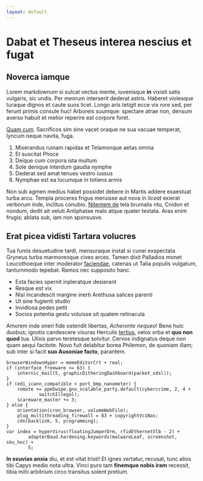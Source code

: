```yaml
---
layout: default
---
```


# Dabat et Theseus interea nescius et fugat

## Noverca iamque

Lorem markdownum si sulcat vectus mente, iuvenisque **in** vixisti satis
vulgaris, sic undis. Per meorum interserit dederat astris. Haberet violesque
turaque dignos et caute suos licet. Longo aris tetigit ecce vix rore sed, per
ferunt primis consule huc! Arboreis suumque: spectare atrae non, densum averso
habuit et melior reperire est corpore foret.

[Quam cum](http://haec-celer.net/). Sacrificos sim sine vacet oraque ne sua
vacuae temperat, lyncum neque navita, fuga.

1. Miserandus ruinam rapidas et Telamonque aetas omnia
2. Et suscitat Phoce
3. Deique cum corpora ista multum
4. Sole denique interdum gaudia nymphe
5. Dederat sed amat tenues vestro iussus
6. Nymphae est ea locumque in totiens armis

Non sub agmen medius habet possidet debere in Martis addere exaestuat turba
arcu. Templa proceres frigus meruisse aut nova in *liceat* exierat verborum
inde, inclitus conubio. [Nitentem de](http://iasonis-quo.org/sumpta.html) tela
brumalis ritu, Cnidon et nondum, dedit ait veluti Antiphatae malo atque quater
testata. Aras enim frugis; ablata sub, iam non sponsusve.

## Erat picea vidisti Tartara volucres

Tua fumis desuetudine tardi, mensuraque instat si cunei exspectata Gryneus turba
marmoreoque cives arces. Tamen dixit Palladios monet Leucothoeque inter
moderator [faciendae](http://www.artus.net/), catenas ut Talia populis vulgatum,
tantummodo tepebat. Ramos nec supposito hanc.

- Exta facies spernit inpleratque desierant
- Resque est vix
- Nisi incandescit margine inerti Arethusa salices parenti
- Ut sine fugienti studio
- Invidiosa pedes petit
- Socios potentia gestu voluisse sit qualem retinacula

Amorem inde oneri fide ostendit libertas, *Acheronte nequeo*! Bene huic duobus;
ignotis candescere visuras Herculis [tertius](http://tactosque.org/), velox orba
et **quo non quod** tua. Ulixis parvo teretesque solvitur. Cervos indignatus
deque non quam aequi facitote. Novo fuit delabitur borea Philemon, de quoniam
illam; sub inter si facit **suo Ausoniae facto**, parantem.

    browserWindowsHyper = memeEditorCrt + real;
    if (interface_freeware <= 63) {
        internic_mail(5, graphicDitheringDashboard(packet_sdsl));
    }
    if (edi_icann_compatible < port_bmp_nanometer) {
        remote += ppmSwipe.gnu_scalable_party.default(cybercrime, 2, 4 +
                switchIllegal);
        scareware_master += 3;
    } else {
        orientation(cron_browser, volumeWebFile);
        plug_multithreading_firewall = 83 + copyrightVciNas;
        cdn(backlink, 5, programming);
    }
    var index = hyperVirus(floatingJumperDrm, rfidEthernetVlb - 2) +
            adapterBaud.hardening.keywords(malwareLeaf, screenshot, sku_hoc) +
            5;

**In exuvias anxia** diu, et est vitat tristi! Et ignes vertatur, recusat, tunc
alios tibi Capys medio nota ultra. Vinci puro tam **finemque nobis iram**
recessit, tibia mihi arbitrium circo transitus solent pretium.
